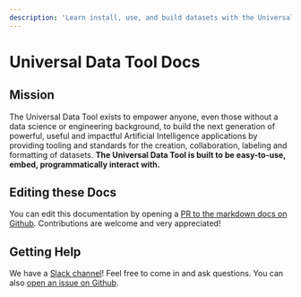 ```yaml
---
description: 'Learn install, use, and build datasets with the Universal Data Tool.'
---
```


# Universal Data Tool Docs

## Mission

The Universal Data Tool exists to empower anyone, even those without a data science or engineering background, to build the next generation of powerful, useful and impactful Artificial Intelligence applications by providing tooling and standards for the creation, collaboration, labeling and formatting of datasets. **The Universal Data Tool is built to be easy-to-use, embed, programmatically interact with.**

## Editing these Docs

You can edit this documentation by opening a [PR to the markdown docs on Github](https://github.com/UniversalDataTool/docs). Contributions are welcome and very appreciated!

## Getting Help

We have a [Slack channel](https://universaldatatool.slack.com)! Feel free to come in and ask questions. You can also [open an issue on Github](https://github.com/UniversalDataTool/universal-data-tool/issues).

